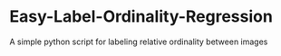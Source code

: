 # Easy-Label-Ordinality-Regression
A simple python script for labeling relative ordinality between images
